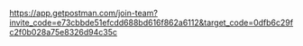 https://app.getpostman.com/join-team?invite_code=e73cbbde51efcdd688bd616f862a6112&target_code=0dfb6c29fc2f0b028a75e8326d94c35c
